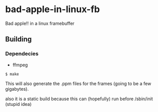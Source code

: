 # bad-apple-in-linux-fb

Bad apple!! in a linux framebuffer

## Building

### Dependecies
 - ffmpeg
 
```console
$ make
```

This will also generate the .ppm files for the frames (going to be a few gigabytes).

also it is a static build because this can (hopefully) run before /sbin/init (stupid idea)